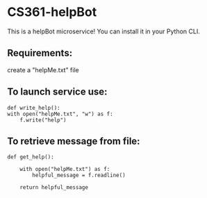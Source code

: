 # CS361-helpBot

This is a helpBot microservice!
You can install it in your Python CLI.

## Requirements:
   create a "helpMe.txt" file

## To launch service use:

    def write_help():
    with open("helpMe.txt", "w") as f:
        f.write("help")

## To retrieve message from file:

    def get_help():

        with open("helpMe.txt") as f:
            helpful_message = f.readline()

        return helpful_message
